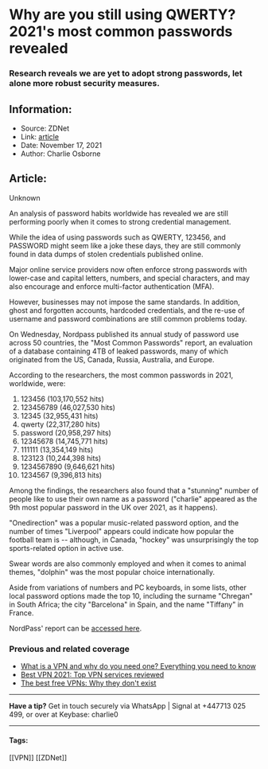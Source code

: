 # Why are you still using QWERTY? 2021's most common passwords revealed
### Research reveals we are yet to adopt strong passwords, let alone more robust security measures.

## Information:
+ Source: ZDNet
+ Link: [article](https://www.zdnet.com/article/why-are-you-still-using-qwerty-2021s-most-common-passwords-revealed/)
+ Date: November 17, 2021
+ Author: Charlie Osborne


## Article:
Unknown

An analysis of password habits worldwide has revealed we are still performing poorly when it comes to strong credential management. 


While the idea of using passwords such as QWERTY, 123456, and PASSWORD might seem like a joke these days, they are still commonly found in data dumps of stolen credentials published online. 

Major online service providers now often enforce strong passwords with lower-case and capital letters, numbers, and special characters, and may also encourage and enforce multi-factor authentication (MFA).  

However, businesses may not impose the same standards. In addition, ghost and forgotten accounts, hardcoded credentials, and the re-use of username and password combinations are still common problems today.  

On Wednesday, Nordpass published its annual study of password use across 50 countries, the "Most Common Passwords" report, an evaluation of a database containing 4TB of leaked passwords, many of which originated from the US, Canada, Russia, Australia, and Europe.  

According to the researchers, the most common passwords in 2021, worldwide, were: 

1. 123456 (103,170,552 hits)
2. 123456789 (46,027,530 hits)
3. 12345 (32,955,431 hits)
4. qwerty (22,317,280 hits)
5. password (20,958,297 hits)
6. 12345678 (14,745,771 hits)
7. 111111 (13,354,149 hits)
8. 123123 (10,244,398 hits)
9. 1234567890 (9,646,621 hits)
10. 1234567 (9,396,813 hits)

Among the findings, the researchers also found that a "stunning" number of people like to use their own name as a password ("charlie" appeared as the 9th most popular password in the UK over 2021, as it happens).  






"Onedirection" was a popular music-related password option, and the number of times "Liverpool" appears could indicate how popular the football team is -- although, in Canada, "hockey" was unsurprisingly the top sports-related option in active use.  

Swear words are also commonly employed and when it comes to animal themes, "dolphin" was the most popular choice internationally.  

Aside from variations of numbers and PC keyboards, in some lists, other local password options made the top 10, including the surname "Chregan" in South Africa; the city "Barcelona" in Spain, and the name "Tiffany" in France.  

NordPass' report can be [accessed here](https://nordpass.com/most-common-passwords-list/).  

###  Previous and related coverage

* [What is a VPN and why do you need one? Everything you need to know](https://www.zdnet.com/article/what-is-a-vpn-and-how-does-it-work/)
* [Best VPN 2021: Top VPN services reviewed](https://www.zdnet.com/article/best-vpn/)
* [The best free VPNs: Why they don't exist](https://www.zdnet.com/article/the-best-free-vpns-why-they-dont-exist/)



---

**Have a tip?** Get in touch securely via WhatsApp | Signal at +447713 025 499, or over at Keybase: charlie0



---





#### Tags:
[[VPN]] [[ZDNet]]
